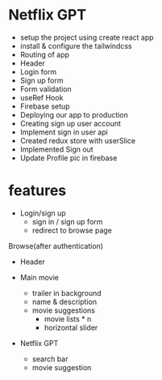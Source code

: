 # Netflix GPT
- setup the project using create react app
- install & configure the tailwindcss
- Routing of app
- Header
- Login form
- Sign up form
- Form validation
- useRef Hook
- Firebase setup
- Deploying our app to production
- Creating sign up user account
- Implement sign in user api
- Created redux store with userSlice
- Implemented Sign out
- Update Profile pic in firebase


# features
- Login/sign up
    - sign in / sign up form
    - redirect to browse page

Browse(after authentication)
- Header
- Main movie
    - trailer in background
    - name & description
    - movie suggestions
        - movie lists * n
        - horizontal slider

- Netflix GPT
    - search bar
    - movie suggestion

